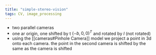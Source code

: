 ```yaml
---
title: "simple-stereo-vision"
tags: CV, image_processing
---
```

- two parallel cameras
- one ar origin, one shifted by t $(-b, 0, 0)^{T}$ and rotated by $I$ (not rotated)
- using the [[cameras#Pinhole Camera]] model we project a point in 3d onto each camera. the point in the second camera is shifted by the same as the camera is shifted